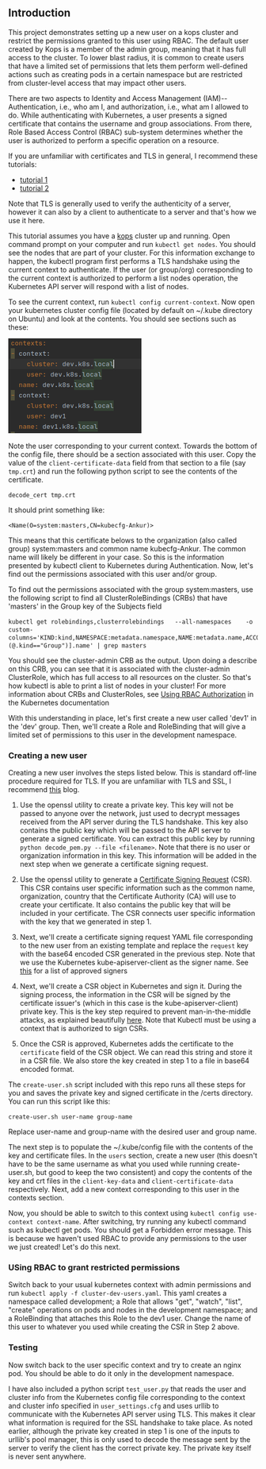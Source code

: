 ## Introduction 
This project demonstrates setting up a new user on a kops cluster and restrict the permissions granted to this user using RBAC. The default user created by Kops is a member of the admin group, meaning that it has full access to the cluster. To lower blast radius, it is common to create users that have a limited set of permissions that lets them perform well-defined actions such as creating pods in a certain namespace but are restricted from cluster-level access that may impact other users. 
 
 There are two aspects to Identity and Access Management (IAM)--Authentication, i.e., who am I, and authorization, i.e., what am I allowed to do. While authenticating with Kubernetes, a user presents a signed certificate that contains the username and group associations. From there, Role Based Access Control (RBAC) sub-system determines whether the user is authorized to perform a specific operation on a resource.
 
 If you are unfamiliar with certificates and TLS in general, I recommend these tutorials:
 - [tutorial 1](https://medium.com/talpor/ssl-tls-authentication-explained-86f00064280)
 - [tutorial 2](https://cheapsslsecurity.com/blog/what-is-ssl-tls-handshake-understand-the-process-in-just-3-minutes/)
 
 Note that TLS is generally used to verify the authenticity of a server, however it can also by a client to authenticate to a server and that's how we use it here. 
 
This tutorial assumes you have a [kops](https://kops.sigs.k8s.io/) cluster up and running. Open command prompt on your computer and run `kubectl get nodes`. You should see the nodes that are part of your cluster. For this information exchange to happen, the kubectl program first performs a TLS handshake using the current context to authenticate. If the user (or group/org) corresponding to the current context is authorized to perform a list nodes operation, the Kubernetes API server will respond with a list of nodes. 

To see the current context, run `kubectl config current-context`. Now open your kubernetes cluster config file (located by default on ~/.kube directory on Ubuntu) and look at the contents. You should see sections such as these:

![](images/config_context.png)

Note the user corresponding to your current context. Towards the bottom of the config file, there should be a section associated with this user. Copy the value of the `client-certificate-data` field from that section to a file (say `tmp.crt`) and run the following python script to see the contents of the certificate. 
```angular2
decode_cert tmp.crt
```
It should print something like:
```angular2
<Name(O=system:masters,CN=kubecfg-Ankur)>
``` 
This means that this certificate belows to the organization (also called group) system:masters and common name kubecfg-Ankur. The common name will likely be different in your case. So this is the information presented by kubectl client to Kubernetes during Authentication. Now, let's find out the permissions associated with this user and/or group.

To find out the permissions associated with the group system:masters, use the following script to find all ClusterRoleBindings (CRBs) that have 'masters' in the Group key of the Subjects field
```angular2
kubectl get rolebindings,clusterrolebindings   --all-namespaces    -o custom-columns='KIND:kind,NAMESPACE:metadata.namespace,NAME:metadata.name,ACCOUNTS:subjects[?(@.kind=="Group")].name' | grep masters
```
You should see the cluster-admin CRB as the output. Upon doing a describe on this CRB, you can see that it is associated with the cluster-admin ClusterRole, which has full access to all resources on the cluster. So that's how kubectl is able to print a list of nodes in your cluster! For more information about CRBs and ClusterRoles, see [Using RBAC Authorization](https://kubernetes.io/docs/reference/access-authn-authz/rbac/) in the Kubernetes documentation

With this understanding in place, let's first create a new user called 'dev1' in the 'dev' group. Then, we'll create a Role and RoleBinding that will give a limited set of permissions to this user in the development namespace.

### Creating a new user
Creating a new user involves the steps listed below. This is standard off-line procedure required for TLS. If you are unfamiliar with TLS and SSL, I recommend [this](https://medium.com/talpor/ssl-tls-authentication-explained-86f00064280) blog.

1. Use the openssl utility to create a private key. This key will not be passed to anyone over the network, just used to decrypt messages received from the API server during the TLS handshake. This key also contains the public key which will be passed to the API server to generate a signed certificate. You can extract this public key by running `python decode_pem.py --file <filename>`. Note that there is no user or organization information in this key. This information will be added in the next step when we generate a certificate signing request. 

2. Use the openssl utility to generate a [Certificate Signing Request](https://www.globalsign.com/en/blog/what-is-a-certificate-signing-request-csr) (CSR). This CSR contains user specific information such as the common name, organization, country that the Certificate Authority (CA) will use to create your certificate. It also contains the public key that will be included in your certificate. The CSR connects user specific information with the key that we generated in step 1. 

3. Next, we'll create a certificate signing request YAML file corresponding to the new user from an existing template and replace the `request` key with the base64 encoded CSR generated in the previous step. Note that we use the Kubernetes kube-apiserver-client as the signer name. See [this](https://kubernetes.io/docs/reference/access-authn-authz/certificate-signing-requests/#signers) for a list of approved signers

4. Next, we'll create a CSR object in Kubernetes and sign it. During the signing process, the information in the CSR will be signed by the certificate issuer's (which in this case is the kube-apiserver-client) private key. This is the key step required to prevent man-in-the-middle attacks, as explained beautifully [here](https://medium.com/talpor/ssl-tls-authentication-explained-86f00064280). Note that Kubectl must be using a context that is authorized to sign CSRs. 

5. Once the CSR is approved, Kubernetes adds the certificate to the `certificate` field of the CSR object. We can read this string and store it in a CSR file. We also store the key created in step 1 to a file in base64 encoded format. 

The `create-user.sh` script included with this repo runs all these steps for you and saves the private key and signed certificate in the /certs directory. You can run this script like this:
```angular2
create-user.sh user-name group-name
``` 
Replace user-name and group-name with the desired user and group name. 

The next step is to populate the ~/.kube/config file with the contents of the key and certificate files. In the `users` section, create a new user (this doesn't have to be the same username as what you used while running create-user.sh, but good to keep the two consistent) and copy the contents of the key and crt files in the `client-key-data` and `client-certificate-data` respectively. Next, add a new context corresponding to this user in the contexts section.

Now, you should be able to switch to this context using `kubectl config use-context context-name`. After switching, try running any kubectl command such as kubectl get pods. You should get a Forbidden error message. This is because we haven't used RBAC to provide any permissions to the user we just created! Let's do this next. 

### USing RBAC to grant restricted permissions
Switch back to your usual kubernetes context with admin permissions and run `kubectl apply -f cluster-dev-users.yaml`. This yaml creates a namespace called development; a Role that allows "get", "watch", "list", "create" operations on pods and nodes in the development namespace; and a RoleBinding that attaches this Role to the dev1 user. Change the name of this user to whatever you used while creating the CSR in Step 2 above.

### Testing
Now switch back to the user specific context and try to create an nginx pod. You should be able to do it only in the development namespace.

I have also included a python script `test_user.py` that reads the user and cluster info from the Kubernetes config file corresponding to the context and cluster info specified in `user_settings.cfg` and uses urllib to communicate with the Kubernetes API server using TLS. This makes it clear what information is required for the SSL handshake to take place. As noted earlier, although the private key created in step 1 is one of the inputs to urllib's pool manager, this is only used to decode the message sent by the server to verify the client has the correct private key. The private key itself is never sent anywhere. 
 